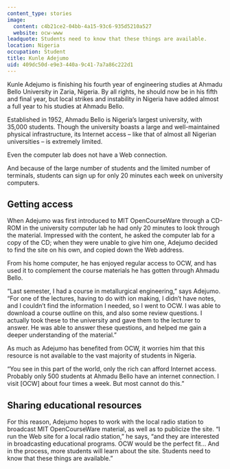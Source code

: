```yaml
---
content_type: stories
image:
  content: c4b21ce2-04bb-4a15-93c6-935d5210a527
  website: ocw-www
leadquote: Students need to know that these things are available.
location: Nigeria
occupation: Student
title: Kunle Adejumo
uid: 409dc50d-e9e3-440a-9c41-7a7a86c222d1
---
```

Kunle Adejumo is finishing his fourth year of engineering studies at Ahmadu Bello University in Zaria, Nigeria. By all rights, he should now be in his fifth and final year, but local strikes and instability in Nigeria have added almost a full year to his studies at Ahmadu Bello.

Established in 1952, Ahmadu Bello is Nigeria’s largest university, with 35,000 students. Though the university boasts a large and well-maintained physical infrastructure, its Internet access – like that of almost all Nigerian universities – is extremely limited.

Even the computer lab does not have a Web connection.

And because of the large number of students and the limited number of terminals, students can sign up for only 20 minutes each week on university computers.

## **Getting access**

When Adejumo was first introduced to MIT OpenCourseWare through a CD-ROM in the university computer lab he had only 20 minutes to look through the material. Impressed with the content, he asked the computer lab for a copy of the CD; when they were unable to give him one, Adejumo decided to find the site on his own, and copied down the Web address.

From his home computer, he has enjoyed regular access to OCW, and has used it to complement the course materials he has gotten through Ahmadu Bello.

“Last semester, I had a course in metallurgical engineering,” says Adejumo. “For one of the lectures, having to do with ion making, I didn’t have notes, and I couldn’t find the information I needed, so I went to OCW. I was able to download a course outline on this, and also some review questions. I actually took these to the university and gave them to the lecturer to answer. He was able to answer these questions, and helped me gain a deeper understanding of the material.”

As much as Adejumo has benefited from OCW, it worries him that this resource is not available to the vast majority of students in Nigeria.

“You see in this part of the world, only the rich can afford Internet access. Probably only 500 students at Ahmadu Bello have an internet connection. I visit \[OCW\] about four times a week. But most cannot do this.”

## **Sharing educational resources**

For this reason, Adejumo hopes to work with the local radio station to broadcast MIT OpenCourseWare material, as well as to publicize the site. “I run the Web site for a local radio station,” he says, “and they are interested in broadcasting educational programs. OCW would be the perfect fit… And in the process, more students will learn about the site. Students need to know that these things are available.”
